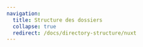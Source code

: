 ```yaml
---
navigation:
  title: Structure des dossiers
  collapse: true
  redirect: /docs/directory-structure/nuxt
---
```

